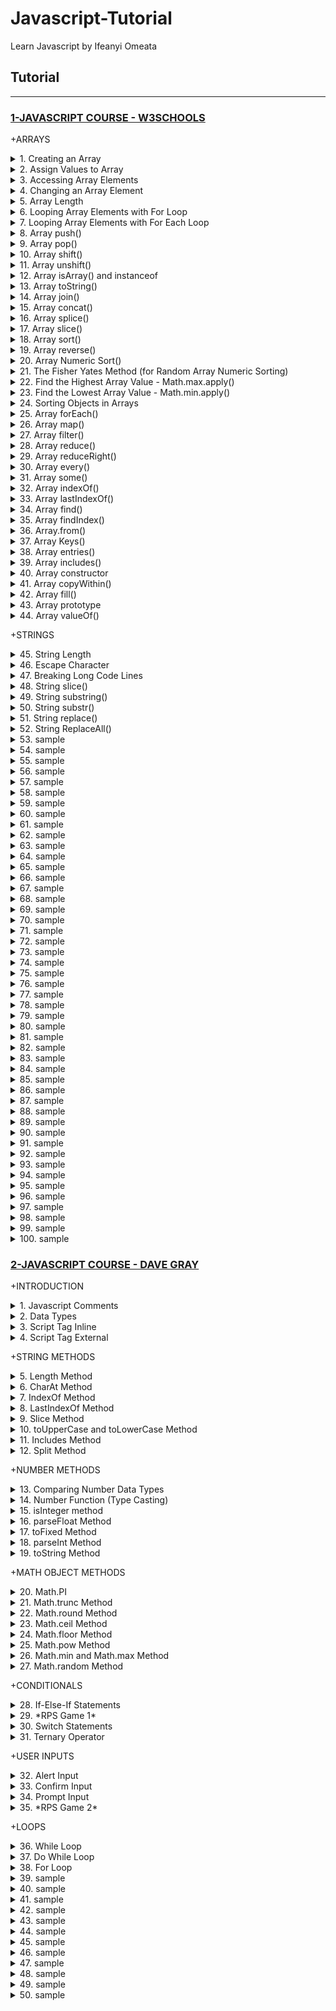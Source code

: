 # Javascript-Tutorial

Learn Javascript by Ifeanyi Omeata

## Tutorial

---

### [1-JAVASCRIPT COURSE - W3SCHOOLS](#)

+ARRAYS

<details>
  <summary>1. Creating an Array</summary>

Arrays are a special kind of objects, with numbered indexes. <br>
Arrays use numbered indexes, while objects use named indexes.<br>

```js
const cars = ["Saab", "Volvo", "BMW"];
```

```js
const cars = new Array("Saab", "Volvo", "BMW");
```

```js
// [Saab,Volvo,BMW]
```

</details>

<details>
  <summary>2. Assign Values to Array</summary>

```js
const cars = [];
cars[0] = "Saab";
cars[1] = "Volvo";
cars[2] = "BMW";
```

```js
// [Saab,Volvo,BMW]
```

</details>

<details>
  <summary>3. Accessing Array Elements</summary>

```js
const cars = ["Saab", "Volvo", "BMW"];
let car = cars[0];
```

```js
// Saab
```

</details>

<details>
  <summary>4. Changing an Array Element</summary>

```js
const cars = ["Saab", "Volvo", "BMW"];
cars[0] = "Opel";
```

```js
// [Opel,Volvo,BMW]
```

</details>

<details>
  <summary>5. Array Length</summary>

```js
const fruits = ["Banana", "Orange", "Apple", "Mango"];
let length = fruits.length;
```

Accessing the First Array Element:

```js
const fruits = ["Banana", "Orange", "Apple", "Mango"];
let fruit = fruits[0];
```

Accessing the Last Array Element:

```js
const fruits = ["Banana", "Orange", "Apple", "Mango"];
let fruit = fruits[fruits.length - 1];
```

</details>

<details>
  <summary>6. Looping Array Elements with For Loop</summary>

```js
const fruits = ["Banana", "Orange", "Apple", "Mango"];
let fLen = fruits.length;

let text = "<ul>";
for (let i = 0; i < fLen; i++) {
  text += "<li>" + fruits[i] + "</li>";
}
text += "</ul>";
```

```js
// Banana
// Orange
// Apple
// Mango
```

</details>

<details>
  <summary>7. Looping Array Elements with For Each Loop</summary>

```js
const fruits = ["Banana", "Orange", "Apple", "Mango"];
let fLen = fruits.length;

let text = "<ul>";
for (let i = 0; i < fLen; i++) {
  text += "<li>" + fruits[i] + "</li>";
}
text += "</ul>";
```

```js
// Banana
// Orange
// Apple
// Mango
```

</details>

<details>
  <summary>8. Array push()</summary>

The push() method adds a new element to an array (at the end).<br>
The push() method returns the new array length.<br>

```js
const fruits = ["Banana", "Orange", "Apple", "Mango"];
document.getElementById("demo1").innerHTML = fruits.push("Kiwi");
document.getElementById("demo2").innerHTML = fruits;
```

```js
// 5
// [Banana,Orange,Apple,Mango,Kiwi]
```

```js
const fruits = ["Banana", "Orange", "Apple"];
fruits[fruits.length] = "Lemon"; // Adds "Lemon" to fruits
```

```js
// [Banana,Orange,Apple,Lemon]
```

</details>

<details>
  <summary>9. Array pop()</summary>

The pop() method removes the last element from an array.<br>
The pop() method returns the value that was "popped out".<br>

```js
const fruits = ["Banana", "Orange", "Apple", "Mango"];
document.getElementById("demo1").innerHTML = fruits.pop();
document.getElementById("demo2").innerHTML = fruits;
```

```js
// Mango
// [Banana,Orange,Apple]
```

</details>

<details>
  <summary>10. Array shift()</summary>

The shift() method removes the first array element and "shifts" all other elements to a lower index.<br> Shifting is equivalent to popping, but working on the first element instead of the last.<br>
The shift() method returns the value that was "shifted out".<br>

```js
const fruits = ["Banana", "Orange", "Apple", "Mango"];
document.getElementById("demo1").innerHTML = fruits.shift();
document.getElementById("demo2").innerHTML = fruits;
```

```js
// Banana
// [Orange,Apple,Mango]
```

</details>

<details>
  <summary>11. Array unshift()</summary>

The unshift() method adds a new element to an array (at the beginning), and "unshifts" older elements.<br>
The unshift() method returns the new array length.<br>

```js
const fruits = ["Banana", "Orange", "Apple", "Mango"];
document.getElementById("demo1").innerHTML = fruits.unshift("Lemon");
document.getElementById("demo2").innerHTML = fruits;
```

```js
// 5
// [Lemon,Banana,Orange,Apple,Mango]
```

</details>

<details>
  <summary>12. Array isArray() and instanceof</summary>

The isArray Method returns true if an object is an Array:

```js
const fruits = ["Banana", "Orange", "Apple"];
Array.isArray(fruits);
```

```js
// true
```

The instanceof operator returns true if an object is created by a given constructor:

```js
const fruits = ["Banana", "Orange", "Apple"];

fruits instanceof Array;
```

```js
// true
```

</details>

<details>
  <summary>13. Array toString()</summary>

The JavaScript method toString() converts an array to a string of (comma separated) array values.

```js
const fruits = ["Banana", "Orange", "Apple", "Mango"];
document.getElementById("demo").innerHTML = fruits.toString();
```

```js
// Banana,Orange,Apple,Mango
```

</details>

<details>
  <summary>14. Array join()</summary>
The join() method also joins all array elements into a string. <br>
It behaves just like toString(), but in addition you can specify the separator.<br>

```js
const fruits = ["Banana", "Orange", "Apple", "Mango"];
document.getElementById("demo").innerHTML = fruits.join(" * ");
```

```js
// Banana * Orange * Apple * Mango
```

</details>

<details>
  <summary>15. Array concat()</summary>

The concat() method creates a new array by merging (concatenating) existing arrays.<br>
The concat() method can take any number of array arguments.<br>
The concat() method concatenates (joins) two or more arrays.<br>
The concat() method returns a new array, containing the joined arrays.<br>
The concat() method does not change the existing arrays.<br>
Syntax:<br>

```js
array1.concat(array2, array3, ..., arrayX)
```

```js
const myGirls = ["Cecilie", "Lone"];
const myBoys = ["Emil", "Tobias", "Linus"];
const myChildren = myGirls.concat(myBoys);
```

```js
// [Cecilie,Lone,Emil,Tobias,Linus]
```

```js
const arr1 = ["Cecilie", "Lone"];
const arr2 = ["Emil", "Tobias", "Linus"];
const arr3 = ["Robin", "Morgan"];
const myChildren = arr1.concat(arr2, arr3);
```

```js
// [Cecilie,Lone,Emil,Tobias,Linus,Robin,Morgan]
```

```js
const arr1 = ["Emil", "Tobias", "Linus"];
const myChildren = arr1.concat("Peter");
```

```js
// [Emil,Tobias,Linus,Peter]
```

</details>

<details>
  <summary>16. Array splice()</summary>

The splice() method adds new items to an array. <br>
The first parameter (2) defines the position where new elements should be added (spliced in). <br>
The second parameter (0) defines how many elements should be removed.<br>
The rest of the parameters ("Lemon" , "Kiwi") define the new elements to be added.<br>
The splice() method returns an array with the deleted items.<br>

```js
const fruits = ["Banana", "Orange", "Apple", "Mango"];
fruits.splice(2, 0, "Lemon", "Kiwi");
```

```js
// [Banana,Orange,Lemon,Kiwi,Apple,Mango]
```

```js
const fruits = ["Banana", "Orange", "Apple", "Mango"];
let removed = fruits.splice(2, 2, "Lemon", "Kiwi");
document.getElementById("demo").innerHTML = "Removed Items:<br> " + removed;
```

```js
// Removed Items:
// [Apple,Mango]
```

```js
const fruits = ["Banana", "Orange", "Apple", "Mango"];
fruits.splice(0, 1);
```

```js
// [Orange,Apple,Mango]
```

</details>

<details>
  <summary>17. Array slice()</summary>

The slice() method slices out a piece of an array into a new array.<br>
This example slices out a part of an array starting from array element 1 ("Orange").<br>
The slice() method creates a new array.<br>
The slice() method does not remove any elements from the source array.<br>
The slice() method can take two arguments like slice(1, 3).<br>
The method then selects elements from the start argument, and up to (but not including) the end argument.<br>

```js
const fruits = ["Banana", "Orange", "Lemon", "Apple", "Mango"];
const citrus = fruits.slice(1);
```

```js
// [Orange,Lemon,Apple,Mango]
```

```js
const fruits = ["Banana", "Orange", "Lemon", "Apple", "Mango"];
const citrus = fruits.slice(3);
```

```js
// [Apple,Mango]
```

```js
const fruits = ["Banana", "Orange", "Lemon", "Apple", "Mango"];
const citrus = fruits.slice(1, 3);
```

```js
// [Orange,Lemon]
```

</details>

<details>
  <summary>18. Array sort()</summary>

The sort() method sorts an array alphabetically.

```js
const fruits = ["Banana", "Orange", "Apple", "Mango"];
fruits.sort();
```

```js
// [Apple,Banana,Mango,Orange]
```

</details>

<details>
  <summary>19. Array reverse()</summary>
The reverse() method reverses the elements in an array.<br>
You can use it to sort an array in descending order.<br>

```js
const fruits = ["Banana", "Orange", "Apple", "Mango"];
fruits.sort();
fruits.reverse();
```

```js
// [Orange,Mango,Banana,Apple]
```

</details>

<details>
  <summary>20. Array Numeric Sort()</summary>
By default, the sort() function sorts values as strings.<br>
This works well for strings ("Apple" comes before "Banana").<br>
However, if numbers are sorted as strings, "25" is bigger than "100", because "2" is bigger than "1".<br>
Because of this, the sort() method will produce incorrect result when sorting numbers.<br>
You can fix this by providing a compare function.<br>
The purpose of the compare function is to define an alternative sort order.<br>
The compare function should return a negative, zero, or positive value, depending on the arguments.<br>
When the sort() function compares two values, it sends the values to the compare function, and sorts the values according to the returned (negative, zero, positive) value.<br>
If the result is negative, a is sorted before b.<br>
If the result is positive, b is sorted before a.<br>
If the result is 0, no changes are done with the sort order of the two values.<br>

```js
const points = [40, 100, 1, 5, 25, 10];
points.sort(function (a, b) {
  return a - b;
}); //Sort ascending
```

```js
// [1,5,10,25,40,100]
```

```js
const points = [40, 100, 1, 5, 25, 10];
points.sort(function (a, b) {
  return b - a;
}); //Sort descending
```

```js
// [100,40,25,10,5,1]
```

</details>

<details>
  <summary>21. The Fisher Yates Method (for Random Array Numeric Sorting)</summary>
The random implementation for array.sort() is not accurate.<br>
It will favor some numbers over the others.<br>
The most popular correct method, is called the Fisher Yates shuffle, and was introduced in data science as early as 1938!<br>
In JavaScript the method can be translated to this.<br>

```js
const points = [40, 100, 1, 5, 25, 10];

for (let i = points.length - 1; i > 0; i--) {
  let j = Math.floor(Math.random() * (i + 1));
  let k = points[i];
  points[i] = points[j];
  points[j] = k;
}
```

```js
// [10,100,5,1,40,25]
```

The random implementation for array.sort():

```js
const points = [40, 100, 1, 5, 25, 10];
points.sort(function () {
  return 0.5 - Math.random();
});
```

</details>

<details>
  <summary>22. Find the Highest Array Value - Math.max.apply()</summary>
There are no built-in functions for finding the max or min value in an array.<br>
However, after you have sorted an array, you can use the index to obtain the highest and lowest values.<br>
Sorting a whole array is a very inefficient method if you only want to find the highest (or lowest) value.<br>
You can use Math.max.apply to find the highest number in an array.<br>
Math.max.apply(null, [1, 2, 3]) is equivalent to Math.max(1, 2, 3).<br>

```js
const points = [40, 100, 1, 5, 25, 10];
points.sort(function (a, b) {
  return a - b;
});
points[0];
// now points[0] contains the lowest value
// and points[points.length-1] contains the highest value
```

```js
const points = [40, 100, 1, 5, 25, 10];
Math.max.apply(null, points);
```

```js
// 100
```

Find Max "home made" method:

```js
function myArrayMax(arr) {
  let len = arr.length;
  let max = -Infinity;
  while (len--) {
    if (arr[len] > max) {
      max = arr[len];
    }
  }
  return max;
}
```

</details>

<details>
  <summary>23. Find the Lowest Array Value - Math.min.apply()</summary>
There are no built-in functions for finding the max or min value in an array.<br>
However, after you have sorted an array, you can use the index to obtain the highest and lowest values.<br>
Sorting a whole array is a very inefficient method if you only want to find the highest (or lowest) value.<br>
You can use Math.min.apply to find the lowest number in an array.<br>
Math.min.apply(null, [1, 2, 3]) is equivalent to Math.min(1, 2, 3).<br>

```js
const points = [40, 100, 1, 5, 25, 10];
points.sort(function (a, b) {
  return b - a;
});
points[0];
// now points[0] contains the highest value
// and points[points.length-1] contains the lowest value
```

```js
const points = [40, 100, 1, 5, 25, 10];
Math.min.apply(null, points);
```

```js
// 1
```

Find Min "home made" method:

```js
function myArrayMin(arr) {
  let len = arr.length;
  let min = Infinity;
  while (len--) {
    if (arr[len] < min) {
      min = arr[len];
    }
  }
  return min;
}
```

</details>

<details>
  <summary>24. Sorting Objects in Arrays</summary>
JavaScript arrays often contain objects.<br>
Even if objects have properties of different data types, the sort() method can be used to sort the array.<br>
The solution is to write a compare function to compare the property values.<br>
Comparing string properties is a little more complex:<br>

```js
const cars = [
  { type: "Volvo", year: 2016 },
  { type: "Saab", year: 2001 },
  { type: "BMW", year: 2010 },
];

cars.sort(function (a, b) {
  return a.year - b.year;
});
```

```js
// [
//   { type: "Saab", year: 2001 },
//   { type: "BMW", year: 2010 },
//   { type: "Volvo", year: 2016 },
// ];
```

```js
const cars = [
  { type: "Volvo", year: 2016 },
  { type: "Saab", year: 2001 },
  { type: "BMW", year: 2010 },
];

cars.sort(function (a, b) {
  let x = a.type.toLowerCase();
  let y = b.type.toLowerCase();
  if (x < y) {
    return -1;
  }
  if (x > y) {
    return 1;
  }
  return 0;
});
```

```js
// [
//   { type: "BMW", year: 2010 },
//   { type: "Saab", year: 2001 },
//   { type: "Volvo", year: 2016 },
// ];
```

</details>

<details>
  <summary>25. Array forEach()</summary>
The forEach() method calls a function (a callback function) once for each array element.<br>
Note that the function takes 3 arguments:<br>
-The item value<br>
-The item index<br>
-The array itself<br>
The example uses only the value parameter.<br>

```js
const numbers = [45, 4, 9, 16, 25];
let txt = "";
numbers.forEach(myFunction);

function myFunction(value, index, array) {
  txt += value + "<br>";
}
```

```js
// 45
// 4
// 9
// 16
// 25
```

</details>

<details>
  <summary>26. Array map()</summary>
The map() method creates a new array by performing a function on each array element.<br>
The map() method does not execute the function for array elements without values.<br>
The map() method does not change the original array.<br>
This example multiplies each array value by 2.<br>
Note that the function takes 3 arguments:<br>
-The item value<br>
-The item index<br>
-The array itself<br>
When a callback function uses only the value parameter, the index and array parameters can be omitted.<br>

```js
const numbers1 = [45, 4, 9, 16, 25];
const numbers2 = numbers1.map(myFunction);

function myFunction(value, index, array) {
  return value * 2;
}
```

```js
// [90,8,18,32,50]
```

</details>

<details>
  <summary>27. Array filter()</summary>
The filter() method creates a new array with array elements that pass a test.<br>
This example creates a new array from elements with a value larger than 18.<br>
Note that the function takes 3 arguments:<br>
-The item value<br>
-The item index<br>
-The array itself<br>
In the example, the callback function does not use the index and array parameters, so they can be omitted.<br>
The filter() method creates a new array filled with elements that pass a test provided by a function.<br>
The filter() method does not execute the function for empty elements.<br>
The filter() method does not change the original array.<br>
Syntax:<br>
function()	- (Required) A function to run for each array element.<br>
currentValue - (Required) The value of the current element.<br>
index	- (Optional) The index of the current element.<br>
arr	- (Optional) The array of the current element.<br>
thisValue	- (Optional) Default undefined. A value passed to the function as its this value.<br>

```js
array.filter(function(currentValue, index, arr), thisValue)
```

```js
const numbers = [45, 4, 9, 16, 25];
const over18 = numbers.filter(myFunction);

function myFunction(value, index, array) {
  return value > 18;
}
```

```js
// [45,25]
```

</details>

<details>
  <summary>28. Array reduce()</summary>
The reduce() method runs a function on each array element to produce (reduce it to) a single value.<br>
The reduce() method works from left-to-right in the array.<br>
The reduce() method does not reduce the original array.<br>
The example finds the sum of all numbers in an array.<br>
Note that the function takes 4 arguments:<br>
-The total (the initial value / previously returned value)<br>
-The item value<br>
-The item index<br>
-The array itself<br>
The example above does not use the index and array parameters. <br>

```js
const numbers = [45, 4, 9, 16, 25];
let sum = numbers.reduce(myFunction);

function myFunction(total, value, index, array) {
  return total + value;
}
```

```js
// 99
```

The reduce() method can accept an initial value:

```js
const numbers = [45, 4, 9, 16, 25];
let sum = numbers.reduce(myFunction, 100);

function myFunction(total, value) {
  return total + value;
}
```

```js
// 199
```

</details>

<details>
  <summary>29. Array reduceRight()</summary>
The reduceRight() method runs a function on each array element to produce (reduce it to) a single value.<br>
The reduceRight() works from right-to-left in the array.<br>
The reduceRight() method does not reduce the original array.<br>
The example finds the sum of all numbers in an array.<br>
Note that the function takes 4 arguments:<br>
-The total (the initial value / previously returned value)<br>
-The item value<br>
-The item index<br>
-The array itself<br>
The example above does not use the index and array parameters.<br>

```js
const numbers = [45, 4, 9, 16, 25];
let sum = numbers.reduceRight(myFunction);

function myFunction(total, value, index, array) {
  return total + value;
}
```

```js
// 99
```

</details>

<details>
  <summary>30. Array every()</summary>
The every() method checks if all array values pass a test.<br>
This example checks if all array values are larger than 18.<br>
Note that the function takes 3 arguments:<br>
-The item value<br>
-The item index<br>
-The array itself<br>
When a callback function uses the first parameter only (value), the other parameters can be omitted.<br>
The every() method executes a function for each array element.<br>
The every() method returns true if the function returns true for all elements.<br>
The every() method returns false if the function returns false for one element.<br>
The every() method does not execute the function for empty elements.<br>
The every() method does not change the original array.<br>
Syntax:<br>
function() -	(Required) A function to be run for each element in the array.<br>
currentValue - (Required) The value of the current element.<br>
index	- (Optional) The index of the current element.<br>
arr	- (Optional) The array of the current element.<br>
thisValue	- (Optional) Default undefined. A value passed to the function as its this value.<br>

```js
array.every(function(currentValue, index, arr), thisValue)
```

```js
const numbers = [45, 4, 9, 16, 25];
let allOver18 = numbers.every(myFunction);

function myFunction(value, index, array) {
  return value > 18;
}
```

```js
//  false
```

</details>

<details>
  <summary>31. Array some()</summary>
The some() method checks if some array values pass a test.<br>
This example checks if some array values are larger than 18.<br>
Note that the function takes 3 arguments:<br>
-The item value<br>
-The item index<br>
-The array itself<br>

```js
const numbers = [45, 4, 9, 16, 25];
let someOver18 = numbers.some(myFunction);

function myFunction(value, index, array) {
  return value > 18;
}
```

```js
// true
```

</details>

<details>
  <summary>32. Array indexOf()</summary>
The indexOf() method searches an array for an element value and returns its position.<br>
The first item has position 0, the second item has position 1, and so on.<br>
Syntax:<br>
item - (Required) The item to search for.<br>
start - (Optional) Where to start the search. <br>
Negative values will start at the given position counting from the end, and search to the end.<br>
Array.indexOf() returns -1 if the item is not found.<br>
If the item is present more than once, it returns the position of the first occurrence.<br>

```js
array.indexOf(item, start);
```

```js
const fruits = ["Apple", "Orange", "Apple", "Mango"];
fruits.indexOf("Apple");
```

```js
// 0
```

</details>

<details>
  <summary>33. Array lastIndexOf()</summary>
Array.lastIndexOf() is the same as Array.indexOf(), but returns the position of the last occurrence of the specified element.<br>
Syntax:<br>
item	- (Required) The item to search for.<br>
start	- (Optional) Where to start the search. <br>
Negative values will start at the given position counting from the end, and search to the beginning.<br>

```js
array.lastIndexOf(item, start);
```

```js
const fruits = ["Apple", "Orange", "Apple", "Mango"];
fruits.lastIndexOf("Apple");
```

```js
// 2
```

</details>

<details>
  <summary>34. Array find()</summary>
The find() method returns the value of the first array element that passes a test function.<br>
The example finds (returns the value of) the first element that is larger than 18.<br>
Note that the function takes 3 arguments:<br>
-The item value<br>
-The item index<br>
-The array itself<br>

```js
const numbers = [4, 9, 16, 25, 29];
let first = numbers.find(myFunction);

function myFunction(value, index, array) {
  return value > 18;
}
```

```js
//  25
```

</details>

<details>
  <summary>35. Array findIndex()</summary>
The findIndex() method returns the index of the first array element that passes a test function.<br>
This example finds the index of the first element that is larger than 18.  <br>
Note that the function takes 3 arguments:<br>
-The item value<br>
-The item index<br>
-The array itself<br>

```js
const numbers = [4, 9, 16, 25, 29];
let first = numbers.findIndex(myFunction);

function myFunction(value, index, array) {
  return value > 18;
}
```

```js
//  3
```

</details>

<details>
  <summary>36. Array.from()</summary>
The Array.from() method returns an Array object from any object with a length property or any iterable object.<br>
For Example, Create an Array from a String.<br>

```js
Array.from("ABCDEFG");
```

```js
// [A,B,C,D,E,F,G]
```

</details>

<details>
  <summary>37. Array Keys()</summary>
The Array.keys() method returns an Array Iterator object with the keys of an array.<br>
For Example, Create an Array Iterator object, containing the keys of the array.<br>

```js
const fruits = ["Banana", "Orange", "Apple", "Mango"];
const keys = fruits.keys();

for (let x of keys) {
  text += x + "<br>";
}
```

```js
// 0
// 1
// 2
// 3
```

</details>

<details>
  <summary>38. Array entries()</summary>

The entries() method returns an Array Iterator object with key/value pairs.<br>
The entries() method does not change the original array.<br>
Syntax:<br>

```js
array.entries();
```

```js
const fruits = ["Banana", "Orange", "Apple", "Mango"];
const f = fruits.entries();

for (let x of f) {
  document.getElementById("demo").innerHTML += x;
}
```

```js
// [0, "Banana"]
// [1, "Orange"]
// [2, "Apple"]
// [3, "Mango"]
```

</details>

<details>
  <summary>39. Array includes()</summary>

Array.includes() allows us to check if an element is present in an array (including NaN, unlike indexOf).<br>
Array.includes() allows to check for NaN values. Unlike Array.indexOf().<br>

Syntax:

```js
array.includes(search - item);
```

```js
const fruits = ["Banana", "Orange", "Apple", "Mango"];
fruits.includes("Mango");
```

```js
// true
```

</details>

<details>
  <summary>40. Array constructor</summary>
The constructor property returns the function that created the Array prototype.<br>
For JavaScript arrays the constructor property returns:<br>

```js
array.constructor;
```

```js
const fruits = ["Banana", "Orange", "Apple", "Mango"];
let text = fruits.constructor;
```

```js
// function Array() { [native code] }
```

</details>

<details>
  <summary>41. Array copyWithin()</summary>
The copyWithin() method copies array elements to another position in the array.<br>
The copyWithin() method overwrites the existing values.<br>
The copyWithin() method does not add items to the array.<br>
Syntax:<br>
target -	(Required) The index (position) to copy the elements to.<br>
start	 - (Optional) The start index (position). Default is 0.<br>
end	- (Optional) The end index (position). Default is the array length.<br>

```js
array.copyWithin(target, start, end);
```

```js
const fruits = ["Banana", "Orange", "Apple", "Mango"];
fruits.copyWithin(2, 0);
```

```js
// [Banana, Orange, Banana, Orange];
```

```js
const fruits = ["Banana", "Orange", "Apple", "Mango", "Kiwi", "Papaya"];
fruits.copyWithin(2, 0, 2);
```

```js
// [Banana, Orange, Banana, Orange, Kiwi, Papaya];
```

</details>

<details>
  <summary>42. Array fill()</summary>
The fill() method fills specified elements in an array with a value.<br>
The fill() method overwrites the original array.<br>
Start and end position can be specified. If not, all elements will be filled.  <br>
Syntax:<br>
value	- (Required) The value to fill in.<br>
start	- (Optional) The start index (position). Default is 0.<br>
end	- (Optional) The stop index (position). Default is array length.<br>

```js
array.fill(value, start, end);
```

```js
const fruits = ["Banana", "Orange", "Apple", "Mango"];
fruits.fill("Kiwi");
```

```js
// [Kiwi, Kiwi, Kiwi, Kiwi];
```

```js
const fruits = ["Banana", "Orange", "Apple", "Mango"];
fruits.fill("Kiwi", 2, 4);
```

```js
// [Banana, Orange, Kiwi, Kiwi];
```

</details>

<details>
  <summary>43. Array prototype</summary>
prototype allows you to add new properties and methods to arrays.<br>
prototype is a property available with all JavaScript objects.<br>
You are not advised to change the prototype of an object that you do not control.<br>
You should not change the prototype of built in JavaScript datatypes.<br>
The JavaScript prototype property allows you to add new properties to objects.<br>
Syntax:<br>

```js
Array.prototype.name = value;
```

```js
function Person(first, last, age, eyecolor) {
  this.firstName = first;
  this.lastName = last;
  this.eyeColor = eyecolor;
}
const myFather = new Person("John", "Doe", "blue");
const myMother = new Person("Sally", "Rally", "green");

Person.prototype.nationality = "English";

document.getElementById("demo").innerHTML =
  "My father is " +
  myFather.nationality +
  "<br>" +
  "My mother is " +
  myMother.nationality;
```

```js
// My father is English
// My mother is English
```

</details>

<details>
  <summary>44. Array valueOf()</summary>
The valueOf() method returns the array itself.<br>
The valueOf() method does not change the original array.<br>
fruits.valueOf() returns the same as fruits.<br>
Syntax:<br>

```js
array.valueOf();
```

```js
const fruits = ["Banana", "Orange", "Apple", "Mango"];
const myArray = fruits.valueOf();
```

```js
// [Banana, Orange, Apple, Mango];
```

</details>

+STRINGS

<details>
  <summary>45. String Length</summary>
To find the length of a string, use the built-in length property.

```js
let text = "ABCDEFGHIJKLMNOPQRSTUVWXYZ";
let length = text.length;
```

```js
// 26
```

</details>

<details>
  <summary>46. Escape Character</summary>

The backslash (\) escape character turns special characters into string characters.<br>
The sequence \" inserts a double quote in a string.<br>
The sequence \\ inserts a backslash in a string.<br>

```js
let text = 'We are the so-called "Vikings" from the north.';
```

```js
// We are the so-called "Vikings" from the north.
```

```js
let text = "The character \\ is called backslash.";
```

```js
// The character \ is called backslash.
```

</details>

<details>
  <summary>47. Breaking Long Code Lines</summary>
For best readability, programmers often like to avoid code lines longer than 80 characters.<br>
If a JavaScript statement does not fit on one line, the best place to break it is after an operator.<br>
You can also break up a code line within a text string with a single backslash.<br>
A safer way to break up a string, is to use string addition.<br>

```js
// document.getElementById("demo").innerHTML = "Hello " +
// "Dolly!";
```

```js
// document.getElementById("demo").innerHTML = "Hello \
// Dolly!";
```

</details>

<details>
  <summary>48. String slice()</summary>
slice() extracts a part of a string and returns the extracted part in a new string.<br>
The method takes 2 parameters: start position, and end position (end not included).<br>
If you omit the second parameter, the method will slice out the rest of the string.<br>
If a parameter is negative, the position is counted from the end of the string.<br>
Syntax:<br>

```js
slice(start, end);
```

```js
let text = "Apple, Banana, Kiwi";
let part = text.slice(7, 13);
```

```js
// Banana
```

```js
let text = "Apple, Banana, Kiwi";
let part = text.slice(7);
```

```js
// Banana, Kiwi
```

```js
let text = "Apple, Banana, Kiwi";
let part = text.slice(-12);
```

```js
// Banana, Kiwi
```

```js
let text = "Apple, Banana, Kiwi";
let part = text.slice(-12, -6);
```

```js
// Banana
```

</details>

<details>
  <summary>49. String substring()</summary>
substring() is similar to slice().<br>
The difference is that start and end values less than 0 are treated as 0 in substring().<br>
If you omit the second parameter, substring() will slice out the rest of the string.<br>
Syntax:<br>

```js
substring(start, end);
```

```js
let str = "Apple, Banana, Kiwi";
let part = str.substring(7, 13);
```

```js
// Banana
```

</details>

<details>
  <summary>50. String substr()</summary>
substr() is similar to slice().<br>
The difference is that the second parameter specifies the length of the extracted part.  <br>
If you omit the second parameter, substr() will slice out the rest of the string.<br>
If the first parameter is negative, the position counts from the end of the string.<br>
Syntax:<br>

```js
substr(start, length);
```

```js
let str = "Apple, Banana, Kiwi";
let part = str.substr(7, 6);
```

```js
// Banana
```

```js
let str = "Apple, Banana, Kiwi";
let part = str.substr(7);
```

```js
// Banana, Kiwi
```

```js
let str = "Apple, Banana, Kiwi";
let part = str.substr(-4);
```

```js
// Kiwi
```

</details>

<details>
  <summary>51. String replace()</summary>
The replace() method replaces a specified value with another value in a string.  <br>
The replace() method does not change the string it is called on.<br>
The replace() method returns a new string.<br>
The replace() method replaces only the first match.<br>
If you want to replace all matches, use a regular expression with the /g flag set.<br>
By default, the replace() method is case sensitive. Writing MICROSOFT (with upper-case) will not work.
To replace case insensitive, use a regular expression with an /i flag (insensitive).
Regular expressions are written without quotes.
To replace all matches, use a regular expression with a /g flag (global match).

```js
let text = "Please visit Microsoft!";
let newText = text.replace("Microsoft", "W3Schools");
```

```js
// Please visit W3Schools!
```

```js
let text = "Please visit Microsoft and Microsoft!";
let newText = text.replace("Microsoft", "W3Schools");
```

```js
// Please visit W3Schools and Microsoft!
```

```js
let text = "Please visit Microsoft!";
let newText = text.replace(/MICROSOFT/i, "W3Schools");
```

```js
// Please visit W3Schools!
```

```js
let text = "Please visit Microsoft and Microsoft!";
let newText = text.replace(/Microsoft/g, "W3Schools");
```

```js
// Please visit W3Schools and W3Schools!
```

</details>

<details>
  <summary>52. String ReplaceAll()</summary>

```js

```

```js

```

```js

```

```js

```

</details>

<details>
  <summary>53. sample</summary>

```js

```

```js

```

```js

```

```js

```

</details>

<details>
  <summary>54. sample</summary>

```js

```

```js

```

```js

```

```js

```

</details>

<details>
  <summary>55. sample</summary>

```js

```

```js

```

```js

```

```js

```

</details>

<details>
  <summary>56. sample</summary>

```js

```

```js

```

```js

```

```js

```

</details>

<details>
  <summary>57. sample</summary>

```js

```

```js

```

```js

```

```js

```

</details>

<details>
  <summary>58. sample</summary>

```js

```

```js

```

```js

```

```js

```

</details>

<details>
  <summary>59. sample</summary>

```js

```

```js

```

```js

```

```js

```

</details>

<details>
  <summary>60. sample</summary>

```js

```

```js

```

```js

```

```js

```

</details>

<details>
  <summary>61. sample</summary>

```js

```

```js

```

```js

```

```js

```

</details>

<details>
  <summary>62. sample</summary>

```js

```

```js

```

```js

```

```js

```

</details>

<details>
  <summary>63. sample</summary>

```js

```

```js

```

```js

```

```js

```

</details>

<details>
  <summary>64. sample</summary>

```js

```

```js

```

```js

```

```js

```

</details>

<details>
  <summary>65. sample</summary>

```js

```

```js

```

```js

```

```js

```

</details>

<details>
  <summary>66. sample</summary>

```js

```

```js

```

```js

```

```js

```

</details>

<details>
  <summary>67. sample</summary>

```js

```

```js

```

```js

```

```js

```

</details>

<details>
  <summary>68. sample</summary>

```js

```

```js

```

```js

```

```js

```

</details>

<details>
  <summary>69. sample</summary>

```js

```

```js

```

```js

```

```js

```

</details>

<details>
  <summary>70. sample</summary>

```js

```

```js

```

```js

```

```js

```

</details>

<details>
  <summary>71. sample</summary>

```js

```

```js

```

```js

```

```js

```

</details>

<details>
  <summary>72. sample</summary>

```js

```

```js

```

```js

```

```js

```

</details>

<details>
  <summary>73. sample</summary>

```js

```

```js

```

```js

```

```js

```

</details>

<details>
  <summary>74. sample</summary>

```js

```

```js

```

```js

```

```js

```

</details>

<details>
  <summary>75. sample</summary>

```js

```

```js

```

```js

```

```js

```

</details>

<details>
  <summary>76. sample</summary>

```js

```

```js

```

```js

```

```js

```

</details>

<details>
  <summary>77. sample</summary>

```js

```

```js

```

```js

```

```js

```

</details>

<details>
  <summary>78. sample</summary>

```js

```

```js

```

```js

```

```js

```

</details>

<details>
  <summary>79. sample</summary>

```js

```

```js

```

```js

```

```js

```

</details>

<details>
  <summary>80. sample</summary>

```js

```

```js

```

```js

```

```js

```

</details>

<details>
  <summary>81. sample</summary>

```js

```

```js

```

```js

```

```js

```

</details>

<details>
  <summary>82. sample</summary>

```js

```

```js

```

```js

```

```js

```

</details>

<details>
  <summary>83. sample</summary>

```js

```

```js

```

```js

```

```js

```

</details>

<details>
  <summary>84. sample</summary>

```js

```

```js

```

```js

```

```js

```

</details>

<details>
  <summary>85. sample</summary>

```js

```

```js

```

```js

```

```js

```

</details>

<details>
  <summary>86. sample</summary>

```js

```

```js

```

```js

```

```js

```

</details>

<details>
  <summary>87. sample</summary>

```js

```

```js

```

```js

```

```js

```

</details>

<details>
  <summary>88. sample</summary>

```js

```

```js

```

```js

```

```js

```

</details>

<details>
  <summary>89. sample</summary>

```js

```

```js

```

```js

```

```js

```

</details>

<details>
  <summary>90. sample</summary>

```js

```

```js

```

```js

```

```js

```

</details>

<details>
  <summary>91. sample</summary>

```js

```

```js

```

```js

```

```js

```

</details>

<details>
  <summary>92. sample</summary>

```js

```

```js

```

```js

```

```js

```

</details>

<details>
  <summary>93. sample</summary>

```js

```

```js

```

```js

```

```js

```

</details>

<details>
  <summary>94. sample</summary>

```js

```

```js

```

```js

```

```js

```

</details>

<details>
  <summary>95. sample</summary>

```js

```

```js

```

```js

```

```js

```

</details>

<details>
  <summary>96. sample</summary>

```js

```

```js

```

```js

```

```js

```

</details>

<details>
  <summary>97. sample</summary>

```js

```

```js

```

```js

```

```js

```

</details>

<details>
  <summary>98. sample</summary>

```js

```

```js

```

```js

```

```js

```

</details>

<details>
  <summary>99. sample</summary>

```js

```

```js

```

```js

```

```js

```

</details>

<details>
  <summary>100. sample</summary>

```js

```

```js

```

```js

```

```js

```

</details>

### [2-JAVASCRIPT COURSE - DAVE GRAY](#)

+INTRODUCTION

<details>
  <summary>1. Javascript Comments</summary>

```js
// this is a comment
```

</details>

<details>
  <summary>2. Data Types</summary>

```js
typeof "Dave";
//'string'

typeof 7;
//'number'

typeof true;
//'boolean'

typeof {};
//'object'

typeof [];
//'object'

let userName;
undefined;

typeof userName;
//'undefined'
```

</details>

<details>
  <summary>3. Script Tag Inline</summary>

index.html:

```html
<!DOCTYPE html>
<html lang="en">
  <head>
    <meta charset="UTF-8" />
    <meta http-equiv="X-UA-Compatible" content="IE=edge" />
    <meta name="viewport" content="width=device-width, initial-scale=1.0" />
    <title>My Page</title>
    <link rel="stylesheet" href="css/main.css" />
    <script defer>
      console.log("Hello World");
    </script>
  </head>
  <body>
    <main><h1>My Page</h1></main>
  </body>
</html>
```

</details>

<details>
  <summary>4. Script Tag External</summary>

index.html:

```html
<!DOCTYPE html>
<html lang="en">
  <head>
    <meta charset="UTF-8" />
    <meta http-equiv="X-UA-Compatible" content="IE=edge" />
    <meta name="viewport" content="width=device-width, initial-scale=1.0" />
    <title>My Page</title>
    <link rel="stylesheet" href="./css/main.css" />
    <script src="./js/main.js" defer></script>
  </head>

  <body>
    <main>
      <h1>My Page</h1>
    </main>
  </body>
</html>
```

main.js:

```js
console.log("Hello World");
```

</details>

+STRING METHODS

<details>
  <summary>5. Length Method</summary>

main.js:

```js
// Strings
const myVariable = "Mathematics";

// The length property
console.log(myVariable.length);
```

```js
// 11
```

</details>

<details>
  <summary>6. CharAt Method</summary>

```js
// Strings
const myVariable = "Mathematics";

// String Methods
console.log(myVariable.charAt(0));
```

```js
// M
```

</details>

<details>
  <summary>7. IndexOf Method</summary>

Provides First occurrence of a string or character:

```js
// Strings
const myVariable = "Mathematics";

// String Methods
console.log(myVariable.indexOf("m"));
```

```js
// 5
```

</details>

<details>
  <summary>8. LastIndexOf Method</summary>

Provides Last occurrence of a string or character:

```js
// Strings
const myVariable = "Mathematics";

// String Methods
console.log(myVariable.lastIndexOf("at"));
```

```js
// 6
```

</details>

<details>
  <summary>9. Slice Method</summary>

```js
// Strings
const myVariable = "Mathematics";

// String Methods
console.log(myVariable.slice(4));
```

```js
// ematics
```

```js
// Strings
const myVariable = "Mathematics";

// String Methods
console.log(myVariable.slice(4, 7));
```

```js
// ema
```

</details>

<details>
  <summary>10. toUpperCase and toLowerCase Method</summary>

```js
// Strings
const myVariable = "Mathematics";

// String Methods
console.log(myVariable.toUpperCase());
```

```js
// MATHEMATICS
```

```js
// Strings
const myVariable = "Mathematics";

// String Methods
console.log(myVariable.toLowerCase());
```

```js
// mathematics
```

</details>

<details>
  <summary>11. Includes Method</summary>

```js
// Strings
const myVariable = "Mathematics";

// String Methods
console.log(myVariable.includes("mat"));
```

```js
// true
```

</details>

<details>
  <summary>12. Split Method</summary>

```js
// Strings
const myVariable = "Mathematics";

// String Methods
console.log(myVariable.split("e"));
```

```js
// ['Math', 'matics']
```

```js
// Strings
const myVariable = "Mathematics";

// String Methods
console.log(myVariable.split(""));
```

```js
// ['M', 'a', 't', 'h', 'e', 'm', 'a', 't', 'i', 'c', 's']
```

</details>

+NUMBER METHODS

<details>
  <summary>13. Comparing Number Data Types</summary>

```js
// Numbers
const myNumber = 42;

const myFloat = 42.0;

const myString = "42";

console.log(myNumber === myFloat);
console.log(myNumber === myString);
console.log(myFloat === myString);
```

```js
// true
// false
// false
```

</details>

<details>
  <summary>14. Number Function (Type Casting)</summary>

```js
const myNumber = 42;

const myFloat = 42.0;

const myString = Number("42");

console.log(typeof myString);
console.log(myFloat === myString);
```

```js
// number
// true
```

</details>

<details>
  <summary>15. isInteger method</summary>

```js
// Number Methods
//The Number.isInteger() method determines whether the passed value is an integer.

const myNumber = 42;

const myFloat = 42.01;

const myString = "42";

console.log(Number.isInteger(myNumber));
console.log(Number.isInteger(myFloat));
console.log(Number.isInteger(myString));
```

```js
// true
// false
// false
```

</details>

<details>
  <summary>16. parseFloat Method</summary>

```js
// Number Methods
//The Number.parseFloat() method parses an argument and returns a floating point number. If a number cannot be parsed from the argument, it returns NaN.

const myNumber = 42;

const myFloat = 42.01;

const myString = "42.01";

console.log(Number.parseFloat(myNumber));
console.log(Number.parseFloat(myFloat));
console.log(Number.parseFloat(myString));
```

```js
// 42
// 42.01
// 42.01
```

</details>

<details>
  <summary>17. toFixed Method</summary>

```js
// Number Methods
//The toFixed() method formats a number according to how many decimal points you provide as the parameter.

const myNumber = 42;

const myFloat = 42.0155667;

const myString = "42.01234abc";

console.log(Number.parseFloat(myNumber).toFixed(2));
console.log(Number.parseFloat(myFloat).toFixed(2));
console.log(Number.parseFloat(myString).toFixed(2));
```

```js
// '42.00'
// '42.02'
// '42.01'
```

</details>

<details>
  <summary>18. parseInt Method</summary>

```js
// Number Methods
//The Number.parseInt() method parses an argument and returns a whole number. If a number cannot be parsed from the argument, it returns NaN.

const myNumber = 42;

const myFloat = 42.01235235;

const myString = "42.013425335";

console.log(Number.parseInt(myNumber));
console.log(Number.parseInt(myFloat));
console.log(Number.parseInt(myString));
```

```js
// 42
// 42
// 42
```

</details>

<details>
  <summary>19. toString Method</summary>

```js
// Number Methods
//The toString() method returns a string representing the number.

const myNumber = 42;

const myFloat = 42.01235235;

const myString = "42.013425335";

console.log(myNumber.toString());
console.log(myFloat.toString());
console.log(myString.toString());
```

```js
// '42'
// '42.01235235'
// '42.013425335'
```

</details>

+MATH OBJECT METHODS

<details>
  <summary>20. Math.PI</summary>

```js
// Math Methods

console.log(Math.PI);
```

```js
// 3.141592653589793
```

</details>

<details>
  <summary>21. Math.trunc Method</summary>

```js
// Math Methods

console.log(Math.trunc(Math.PI));
```

```js
// 3
```

</details>

<details>
  <summary>22. Math.round Method</summary>

```js
// Math Methods

console.log(Math.round(3.64));
```

```js
// 4
```

</details>

<details>
  <summary>23. Math.ceil Method</summary>

```js
// Math Methods

console.log(Math.ceil(3.14));
```

```js
// 4
```

</details>

<details>
  <summary>24. Math.floor Method</summary>

```js
// Math Methods

console.log(Math.floor(3.74));
```

```js
// 3
```

</details>

<details>
  <summary>25. Math.pow Method</summary>

```js
// Math Methods

console.log(Math.pow(2, 3));
console.log(Math.pow(2, 4));
console.log(Math.pow(2, 10));
console.log(Math.pow(5, 2));
```

```js
// 8
// 16
// 1024
// 25
```

</details>

<details>
  <summary>26. Math.min and Math.max Method</summary>

```js
// Math Methods

console.log(Math.min(2, 4, 6, 8, 10));
console.log(Math.max(2, 4, 6, 8, 10));
```

```js
// 2
// 10
```

</details>

<details>
  <summary>27. Math.random Method</summary>

```js
// Math Methods

console.log(Math.random());
console.log(Math.random());
console.log(Math.random());
console.log(Math.random());
console.log(Math.random());
```

```js
// 0.36200306252129133
// 0.3547990279443072
// 0.8440334640521379
// 0.11641092554022392
// 0.3834524936794077
```

</details>

+CONDITIONALS

<details>
  <summary>28. If-Else-If Statements</summary>

```js
// Conditionals: If Statements
// Conditionals: If Else Statements
// Conditionals: If Else If Statements

const customerIsBanned = false;
let soup = "chicken noodle soup";
let crackers = true;
let reply;

if (customerIsBanned) {
  reply = "No soup for you!";
} else if (soup && crackers) {
  reply = `Here's your order of ${soup} & crackers.`;
} else if (soup) {
  reply = `Here's your order of ${soup}`;
} else {
  reply = "Sorry, we're out of soup.";
}
console.log(reply);
```

```js
// Conditionals: If Statements
// Conditionals: If Else Statements
// Conditionals: If Else If Statements

let testScore = 89;
let collegeStudent = true;
let grade;

if (testScore >= 90) {
  grade = "A";
} else if (testScore >= 80) {
  grade = "B";
} else if (testScore >= 70) {
  grade = "C";
} else if (testScore >= 60) {
  grade = "D";
} else {
  if (collegeStudent) {
    grade = "U";
  } else {
    grade = "F";
  }
}

console.log(grade);
```

</details>

<details>
  <summary>29. *RPS Game 1*</summary>

index.html:

```html
<!DOCTYPE html>
<html lang="en">
  <head>
    <meta charset="UTF-8" />
    <meta http-equiv="X-UA-Compatible" content="IE=edge" />
    <meta name="viewport" content="width=device-width, initial-scale=1.0" />
    <title>My Page</title>
    <link rel="stylesheet" href="./css/main.css" />
    <script src="./js/main.js" defer></script>
  </head>

  <body>
    <main>
      <h1>RPS GAME</h1>
      <select id="userChoice">
        <option value="Rock">Rock</option>
        <option value="Paper">Paper</option>
        <option value="Scissors">Scissors</option>
      </select>
      <button id="btn">Submit</button>
    </main>
  </body>
</html>
```

main.js:

```js
// Conditionals: If Statements
// Conditionals: If Else Statements
// Conditionals: If Else If Statements

const win = "You Win!";
const Loss = "You Lose!";
const choice = ["Rock", "Paper", "Scissors"];

data = {
  RP: Loss,
  RS: win,
  RR: "Tie!",
  SP: win,
  SS: "Tie!",
  SR: Loss,
  PP: "Tie!",
  PS: Loss,
  PR: win,
};

document.getElementById("btn").addEventListener("click", () => {
  const userChoice = document.getElementById("userChoice").value;
  const computerChoice = choice[Math.floor(Math.random() * choice.length)];
  if (userChoice) {
    console.log(data[userChoice[0] + computerChoice[0]]);
    console.log(`You chose: ${userChoice}`);
    console.log(`Computer chose: ${computerChoice}`);
  }
});
```

</details>

<details>
  <summary>30. Switch Statements</summary>

```js
// Conditionals: Switch Statements
// syntax
switch (expression OR value) {
    case value1:
        // code block
        break;
    case value2:
        // code block
        break;
    default:
        // code block
}
```

main.js:

```js
let playerOne = "rock";
let computer = "paper";

switch (playerOne) {
  case computer:
    console.log("Tie game!");
    break;
  case "rock":
    if (computer === "paper") {
      console.log("computer wins!");
    } else {
      console.log("playerOne wins!");
    }
    break;
  case "paper":
    if (computer === "scissors") {
      console.log("computer wins!");
    } else {
      console.log("playerOne wins!");
    }
    break;
  default:
    if (computer === "rock") {
      console.log("computer wins!");
    } else {
      console.log("playerOne wins!");
    }
}
```

</details>

<details>
  <summary>31. Ternary Operator</summary>

```js
// Conditionals: Ternary Operator

//syntax
//condition? ifTrue: ifFalse;

let soup = "Chicken Noodle Soup";
let response = soup ? "Yes, we have soup." : "Sorry, no soup today.";

console.log(response);
```

```js
// Conditionals: Ternary Operator

//syntax
//condition ? ifTrue: iffalse;

let soup = "Chicken Noodle Soup";
let isCustomerBanned = false;
let soupAccess = isCustomerBanned
  ? "Sorry, no soup for you!"
  : soup
  ? `Yes, we have ${soup} today.`
  : "Sorry, no soup today.";

console.log(soupAccess);
```

```js
// Conditionals: Ternary Operator
//syntax
//condition? ifTrue: iffalse;

let playerOne = "rock";
let computer = "paper";

let result =
  playerOne === computer
    ? "Tie game!"
    : playerOne === "rock" && computer === "paper"
    ? "Computer wins!"
    : playerOne === "paper" && computer === "scissors"
    ? "Computer wins!"
    : playerOne === "scissors" && computer === "rock"
    ? "Computer wins!"
    : "playerOne wins!";

console.log(result);
```

</details>

+USER INPUTS

<details>
  <summary>32. Alert Input</summary>

```js
// User Input
alert("Hello World!");
```

</details>

<details>
  <summary>33. Confirm Input</summary>

```js
// User Input
const result = confirm("Ok === True\nCancel === False");
console.log(result);
```

```js
// User Input
const result = confirm("Are you sure you want to delete this file?");
console.log(result);
```

</details>

<details>
  <summary>34. Prompt Input</summary>

```js
// User Input
let name = prompt("Please enter your name.");
console.log(name ?? "You didn't enter your name.");
```

```js
// User Input
let name = prompt("Please enter your name.");
const warning = "You didn't enter your name.";

if (name && name.trim() !== "") {
  console.log(name.trim());
} else {
  console.log(`${warning} Please try again.`);
}
```

</details>

<details>
  <summary>35. *RPS Game 2*</summary>

```js
// RPS Game
const options = ["rock", "paper", "scissors"];
const draw = "It was a Tie!";
const win = "You Win!";
const lose = "You Lose!";

function start() {
  const playGame = confirm("Do you want to play RPS?");
  if (playGame) {
    let userChoice = prompt("Choose rock, paper, or scissors").toLowerCase();
    if (options.includes(userChoice)) {
      let computerChoice = options[Math.floor(Math.random() * options.length)];
      const result =
        userChoice === computerChoice
          ? draw
          : userChoice === "rock" && computerChoice === "scissors"
          ? win
          : userChoice === "paper" && computerChoice === "rock"
          ? win
          : userChoice === "scissors" && computerChoice === "paper"
          ? win
          : lose;
      alert(
        `You chose ${userChoice} and the computer chose ${computerChoice}. ${result}`
      );
      location.reload();
    } else if (userChoice || userChoice === "") {
      const retry = confirm(
        "Please choose a valid option. Do you want to try again?"
      );
      if (retry) {
        console.log("Starting again...");
        location.reload();
      } else {
        alert("Sorry to see you go. Goodbye!");
      }
    } else {
      alert("Sorry to see you go. Goodbye!");
    }
  } else {
    alert("Ok, maybe next time. Goodbye!");
  }
}

start();
```

```js
// You chose rock and the computer chose scissors. You Win!
```

</details>

+LOOPS

<details>
  <summary>36. While Loop</summary>

```js
// Loops
let myNumber = 0;

while (myNumber < 50) {
  console.log(myNumber);
  myNumber++;
}
```

```js
// Loops
let myNumber = 0;

while (myNumber < 50) {
  myNumber += 2;
  console.log(myNumber);
}
```

</details>

<details>
  <summary>37. Do While Loop</summary>

```js
// Loops
let myNumber = 0;

do {
  console.log(myNumber);
  myNumber += 2;
} while (myNumber < 10);
```

```js
// 0
// 2
// 4
// 6
// 8
```

</details>

<details>
  <summary>38. For Loop</summary>

```js

```

```js

```

</details>

<details>
  <summary>39. sample</summary>

```js

```

```js

```

</details>

<details>
  <summary>40. sample</summary>

```js

```

```js

```

</details>

<details>
  <summary>41. sample</summary>

```js

```

```js

```

</details>

<details>
  <summary>42. sample</summary>

```js

```

```js

```

</details>

<details>
  <summary>43. sample</summary>

```js

```

```js

```

</details>

<details>
  <summary>44. sample</summary>

```js

```

```js

```

</details>

<details>
  <summary>45. sample</summary>

```js

```

```js

```

</details>

<details>
  <summary>46. sample</summary>

```js

```

```js

```

</details>

<details>
  <summary>47. sample</summary>

```js

```

```js

```

</details>

<details>
  <summary>48. sample</summary>

```js

```

```js

```

</details>

<details>
  <summary>49. sample</summary>

```js

```

```js

```

</details>

<details>
  <summary>50. sample</summary>

```js

```

```js

```

</details>
